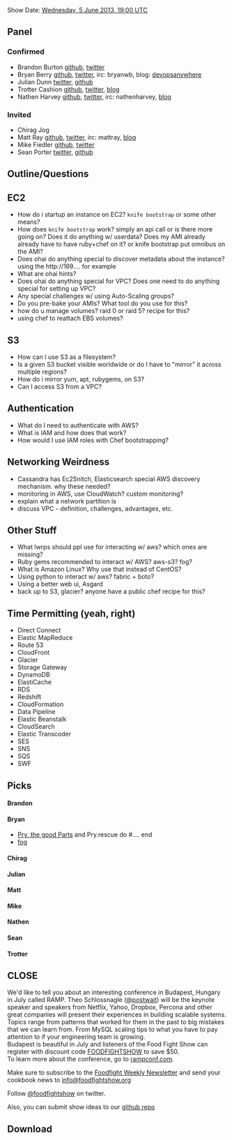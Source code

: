 Show Date:  [Wednesday, 5 June 2013, 19:00 UTC](http://www.timeanddate.com/worldclock/fixedtime.html?msg=Food+Fight+Show+-+AWS&iso=20130605T15&p1=1928)

Panel<a name="panel"></a>
-----

### Confirmed
* Brandon Burton [github](http://github.com/solarce), [twitter](https://twitter.com/solarce)
* Bryan Berry [github](http://github.com/bryanwb), [twitter](http://twitter.com/bryanwb), irc: bryanwb, blog: [devopsanywhere](http://devopsanywhere.blogspot.com)
* Julian Dunn [twitter](https://twitter.com/julian_dunn), [github](https://github.com/juliandunn)
* Trotter Cashion [github](http://github.com/trotter), [twitter](http://twitter.com/cashion), [blog](http://trottercashion.com)
* Nathen Harvey [github](http://github.com/nathenharvey), [twitter](http://twitter.com/nathenharvey), irc: nathenharvey, [blog](http://nathenharvey.com)

### Invited
* Chirag Jog
* Matt Ray [github](http://github.com/mattray), [twitter](http://twitter.com/mattray), irc: mattray, [blog](http://www.leastresistance.net/)
* Mike Fiedler [github](http://github.com/miketheman), [twitter](http://twitter.com/mikefiedler)
* Sean Porter [twitter](https://twitter.com/portertech), [github](https://github.com/portertech)

Outline/Questions
-----------------

EC2
---

* How do i startup an instance on EC2? `knife bootstrap` or some other means?
* How does `knife bootstrap` work? simply an api call or is there more going on? Does it do anything w/ userdata? Does my AMI already 
already have to have ruby+chef on it? or knife bootstrap put omnibus on the AMI?
* Does ohai do anything special to discover metadata about the instance? using the http://169.... for example
* What are ohai hints?
* Does ohai do anything special for VPC? Does one need to do anything special for setting up VPC?
* Any special challenges w/ using Auto-Scaling groups?
* Do you pre-bake your AMIs? What tool do you use for this?
* how do u manage volumes? raid 0 or raid 5? recipe for this?
* using chef to reattach EBS volumes?

S3
---

* How can I use S3 as a filesystem?
* Is a given S3 bucket visible worldwide or do I have to "mirror" it across multiple regions?
* How do i mirror yum, apt, rubygems, on S3?
* Can I access S3 from a VPC?

Authentication
--------------
* What do I need to authenticate with AWS?
* What is IAM and how does that work?
* How would I use IAM roles with Chef bootstrapping?

Networking Weirdness
-------------------

* Cassandra has Ec2Snitch, Elasticsearch special AWS discovery mechanism. why these needed?
* monitoring in AWS, use CloudWatch? custom monitoring?
* explain what a network partition is
* discuss VPC - definition, challenges, advantages, etc.


Other Stuff
-----------

* What lwrps should ppl use for interacting w/ aws? which ones are missing?
* Ruby gems recommended to interact w/ AWS? aws-s3? fog?
* What is Amazon Linux? Why use that instead of CentOS?
* Using python to interact w/ aws? fabric + boto?
* Using a better web ui, Asgard
* back up to S3, glacier? anyone have a public chef recipe for this?

Time Permitting (yeah, right)
----------------------------

* Direct Connect
* Elastic MapReduce
* Route 53
* CloudFront
* Glacier
* Storage Gateway
* DynamoDB
* ElastiCache
* RDS
* Redshift
* CloudFormation
* Data Pipeline
* Elastic Beanstalk
* CloudSearch
* Elastic Transcoder
* SES
* SNS
* SQS
* SWF

Picks<a name="picks"></a>
-----

#### Brandon

#### Bryan  

* [Pry, the good Parts](http://www.confreaks.com/videos/2467-railsconf2013-pry-the-good-parts)
and Pry.rescue do #.... end
* [fog](http://fog.io)

#### Chirag

#### Julian

#### Matt

#### Mike

#### Nathen

#### Sean

#### Trotter

CLOSE
-----

We'd like to tell you about an interesting conference in Budapest, Hungary in July called RAMP. Theo Schlossnagle ([@postwait](http://twitter.com/postwait)) will be the keynote speaker and speakers from Netflix, Yahoo, Dropbox, Percona and other great companies will present their experiences in building scalable systems. Topics range from patterns that worked for them in the past to big mistakes that we can learn from. From MySQL scaling tips to what you have to pay attention to if your engineering team is growing.  
Budapest is beautiful in July and listeners of the Food Fight Show can register with discount code [FOODFIGHTSHOW](http://rampconf.eventbrite.com/?discount=FOODFIGHTSHOW) to save $50.  
To learn more about the conference, go to [rampconf.com](http://rampconf.com).

Make sure to subscribe to the [Foodfight Weekly Newsletter](http://bit.ly/ffsmail) and send your cookbook
news to info@foodfightshow.org

Follow [@foodfightshow](http://twitter.com/foodfightshow) on twitter.

Also, you can submit show ideas to our [github repo](https://github.com/foodfight/showz)



Download
--------
